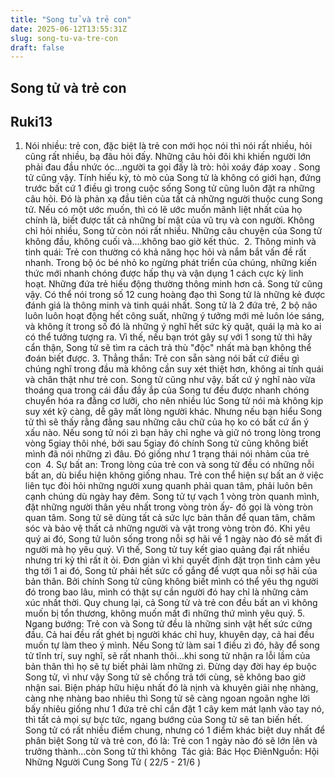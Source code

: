 ```yaml
---
title: "Song tử và trẻ con"
date: 2025-06-12T13:55:31Z
slug: song-tu-va-tre-con
draft: false
---
```


## Song tử và trẻ con

## Ruki13

1. Nói nhiều: trẻ con, đặc biệt là trẻ con mới học nói thì nói rất nhiều, hỏi cũng rất nhiều, bạ đâu hỏi đấy. Những câu hỏi đôi khi khiến người lớn phải đau đầu nhức óc...người ta gọi đấy là trò: hỏi xoáy đáp xoay . Song tử cũng vậy. Tính hiếu kỳ, tò mò của Song tử là không có giới hạn, đứng trước bất cứ 1 điều gì trong cuộc sống Song tử cũng luôn đặt ra những câu hỏi. Đó là phản xạ đầu tiên của tất cả những người thuộc cung Song tử. Nếu có ​một ước muốn, thì có lẽ ước muốn mãnh liệt nhất của họ chính là, biết được tất cả những bí mật của vũ trụ và con người. Không chỉ hỏi nhiều, Song tử còn nói rất nhiều. Những câu chuyện của Song tử không đầu, không cuối và....không bao giờ kết thúc. ​ ​2. Thông minh và tinh quái: Trẻ con thường có khả năng học hỏi và nắm bắt vấn đề rất nhanh. Trong bộ óc bé nhỏ ko ngừng phát triển của chúng, những kiến thức mới nhanh chóng được hấp thụ và vận dụng 1 cách cực kỳ linh hoạt. Những đứa trẻ hiếu động thường thông minh hơn cả. Song tử cũng vậy. Có thể nói trong số 12 cung hoàng đạo thì Song tử là những kẻ được đánh giá là thông minh và tinh quái nhất. Song tử là 2 đứa trẻ, 2 bộ não luôn luôn hoạt động hết công suất, những ý tưởng mới mẻ luôn lóe sáng, và không ít trong số đó là những ý nghĩ hết sức kỳ quặt, quái lạ mà ko ai có thể tưởng tượng ra. Vì thế, nếu bạn trót gây sự với 1 song tử thì hãy cẩn thận, Song tử sẽ tìm ra cách trả thù "độc" nhất mà bạn không thể đoán biết được.​ ​3. Thẳng thắn: Trẻ con sẵn sàng nói bất cứ điều gì chúng nghĩ trong đầu mà không cần suy xét thiệt hơn, không ai tính quái và chân thật như trẻ con. Song tử cũng như vậy. bất cứ ý nghĩ nào vừa thoáng qua trong cái đầu đầy ắp của Song tư đều được nhanh chóng chuyển hóa ra đằng cơ lưỡi, cho nên nhiều lúc Song tử nói mà không kịp suy xét kỹ càng, dễ gây mất lòng người khác. Nhưng nếu bạn hiểu Song tử thì sẽ thấy rằng đằng sau những câu chữ của họ ko có bất cứ ẩn ý xấu nào. Nếu song tử nói zì bạn hãy chỉ nghe và giữ nó trong lòng trong vòng 5giay thôi nhé, bởi sau 5giay đó chính Song tử cũng không biết mình đã nói những zì đâu. Đó giống như 1 trạng thái nói nhảm của trẻ con ​ ​4. Sự bất an: Trong lòng của trẻ con và song tử đều có những nỗi bất an, dù biểu hiện không giống nhau. Trẻ con thể hiện sự bất an ở việc liên tục đòi hỏi những người xung quanh phải quan tâm, phải luôn bên cạnh chúng dù ngày hay đêm. Song tử tự vạch 1 vòng tròn quanh mình, đặt những người thân yêu nhất trong vòng tròn ấy- đó gọi là vòng tròn quan tâm. Song tử sẽ dùng tất cả sức lực bản thân để quan tâm, chăm sóc và bảo vệ thất cả những người và vật trong vòng tròn đó. Khi yêu quý ai đó, Song tử luôn sống trong nỗi sợ hãi về 1 ngày nào đó sẽ mất đi người mà họ yêu quý. Vì thế, Song tử tuy kết giao quảng đại rất nhiều nhưng tri kỷ thì rất ít ỏi. Đơn giản vì khi quyết định đặt trọn tình cảm yêu thg tới 1 ai đó, Song tử phải hết sức cố gắng để vượt qua nỗi sợ hãi của bản thân. Bởi chính Song tử cũng không biết mình có thể yêu thg người đó trong bao lâu, mình có thật sự cần người đó hay chỉ là những cảm xúc nhất thời. Quy chung lại, cả Song tử và trẻ con đều bất an vì không muốn bị tổn thương, không muốn mất đi những thứ mình yêu quý.​ ​5. Ngang bướng: Trẻ con và Song tử đều là những sinh vật hết sức cứng đầu. Cả hai đều rất ghét bị người khác chỉ huy, khuyên dạy, cả hai đều muốn tự làm theo ý mình. Nếu Song tử làm sai 1 điều zì đó, hãy để song tử tĩnh trí, suy nghĩ, sẽ rất nhanh thôi...khi song tử nhận ra lỗi lầm của bản thân thì họ sẽ tự biết phải làm những zì. Đừng dạy đời hay ép buộc Song tử, vì như vậy Song tử sẽ chống trả tới cùng, sẽ không bao giờ nhận sai. Biện pháp hữu hiệu nhất đó là nịnh và khuyên giải nhẹ nhàng, càng nhẹ nhàng bao nhiêu thì Song tử sẽ càng ngoan ngoãn nghe lời bấy nhiêu  giống như 1 đứa trẻ chỉ cần đặt 1 cây kem mát lạnh vào tay nó, thì tất cả mọi sự bực tức, ngang bướng của Song tử sẽ tan biến hết.​ ​Song tử có rất nhiều điểm chung, nhưng có 1 điểm khác biệt duy nhất để phân biệt Song tử và trẻ con, đó là: Trẻ con 1 ngày nào đó sẽ lớn lên và trưởng thành...còn Song tử thì không ​ ​Tác giả: Bác Học Điên​Nguồn: Hội Những Người Cung Song Tử ( 22/5 - 21/6 )​
